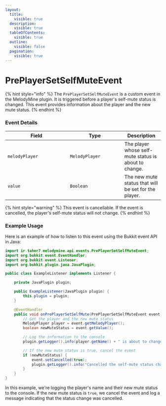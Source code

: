 ```yaml
---
layout:
  title:
    visible: true
  description:
    visible: true
  tableOfContents:
    visible: true
  outline:
    visible: false
  pagination:
    visible: true
---
```


# PrePlayerSetSelfMuteEvent

{% hint style="info" %}
The `PrePlayerSetSelfMuteEvent` is a custom event in the MelodyMine plugin. It is triggered before a player's self-mute status is changed. This event provides information about the player and the new mute status.
{% endhint %}

### Event Details

<table><thead><tr><th width="186">Field</th><th width="160">Type</th><th>Description</th></tr></thead><tbody><tr><td><code>melodyPlayer</code></td><td><code>MelodyPlayer</code></td><td>The player whose self-mute status is about to change.</td></tr><tr><td><code>value</code></td><td><code>Boolean</code></td><td>The new mute status that will be set for the player.</td></tr></tbody></table>

{% hint style="warning" %}
This event is cancellable. If the event is cancelled, the player's self-mute status will not change.
{% endhint %}

### Example Usage

Here is an example of how to listen to this event using the Bukkit event API in Java:

```java
import ir.taher7.melodymine.api.events.PrePlayerSetSelfMuteEvent;
import org.bukkit.event.EventHandler;
import org.bukkit.event.Listener;
import org.bukkit.plugin.java.JavaPlugin;

public class ExampleListener implements Listener {

    private JavaPlugin plugin;

    public ExampleListener(JavaPlugin plugin) {
        this.plugin = plugin;
    }

    @EventHandler
    public void onPrePlayerSetSelfMute(PrePlayerSetSelfMuteEvent event) {
        // Get the player and the new mute status
        MelodyPlayer player = event.getMelodyPlayer();
        boolean newMuteStatus = event.getValue();

        // Log the information to the console
        plugin.getLogger().info(player.getName() + " is about to change their self-mute status to: " + newMuteStatus);

        // If the new mute status is true, cancel the event
        if (newMuteStatus) {
            event.setCancelled(true);
            plugin.getLogger().info("Cancelled the self-mute status change for " + player.getName());
        }
    }
}
```

In this example, we're logging the player's name and their new mute status to the console. If the new mute status is `true`, we cancel the event and log a message indicating that the status change was cancelled.
